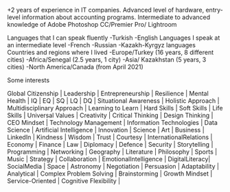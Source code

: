 +2 years of experience in IT companies. Advanced level of hardware, entry-level information about accounting programs. Intermediate to advanced knowledge of Adobe Photoshop CC/Premier Pro/ Lightroom

Languages that I can speak fluently
-Turkish
-English
Languages I speak at an intermediate level
-French
-Russian
-Kazakh-Kyrgyz languages
Countries and regions where I lived
-Europe/Turkey (16 years, 8 different cities)
-Africa/Senegal (2.5 years, 1 city)
-Asia/ Kazakhstan (5 years, 3 cities)
-North America/Canada (from April 2021)

Some interests





Global Citizenship | Leadership | Entrepreneurship | Resilience | Mental Health | IQ | EQ | SQ | LQ | DQ | Situational Awareness | Holistic Approach | Multidisciplinary Approach | Learning to Learn | Hard Skills | Soft Skills | Life Skills | Universal Values | Creativity | Critical Thinking | Design Thinking | CEO Mindset | Technology Management | Information Technologies | Data Science | Artificial Intelligence | Innovation | Science | Art | Business | LinkedIn | Kindness | Wisdom | Trust | Courtesy | InternationalRelations | Economy | Finance | Law | Diplomacy | Defence | Security | Storytelling | Programming | Networking | Geography | Literature | Philosophy | Sports | Music | Strategy | Collaboration | EmotionalIntelligence | DigitalLiteracy| SocialMedia | Space | Astronomy | Negotiation | Persuasion | Adaptability | Analytical | Complex Problem Solving | Brainstorming | Growth Mindset | Service-Oriented | Cognitive Flexibility |
